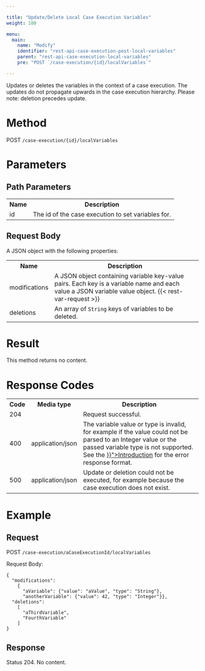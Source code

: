 ```yaml
---

title: "Update/Delete Local Case Execution Variables"
weight: 180

menu:
  main:
    name: "Modify"
    identifier: "rest-api-case-execution-post-local-variables"
    parent: "rest-api-case-execution-local-variables"
    pre: "POST `/case-execution/{id}/localVariables`"

---
```



Updates or deletes the variables in the context of a case execution. The updates do not propagate upwards in the case execution hierarchy.
Please note: deletion precedes update.


# Method

POST `/case-execution/{id}/localVariables`


# Parameters

## Path Parameters

<table class="table table-striped">
  <tr>
    <th>Name</th>
    <th>Description</th>
  </tr>
  <tr>
    <td>id</td>
    <td>The id of the case execution to set variables for.</td>
  </tr>
</table>


## Request Body

A JSON object with the following properties:

<table class="table table-striped">
  <tr>
    <th>Name</th>
    <th>Description</th>
  </tr>
  <tr>
    <td>modifications</td>
    <td>A JSON object containing variable key-value pairs. Each key is a variable name and each value a JSON variable value object.
    {{< rest-var-request >}}
  </tr>
  <tr>
    <td>deletions</td>
    <td>An array of <code>String</code> keys of variables to be deleted.</td>
  </tr>
</table>


# Result

This method returns no content.


# Response Codes

<table class="table table-striped">
  <tr>
    <th>Code</th>
    <th>Media type</th>
    <th>Description</th>
  </tr>
  <tr>
    <td>204</td>
    <td></td>
    <td>Request successful.</td>
  </tr>
  <tr>
    <td>400</td>
    <td>application/json</td>
    <td>The variable value or type is invalid, for example if the value could not be parsed to an Integer value or the passed variable type is not supported. See the <a href="{{< relref "reference/rest/overview/index.md#error-handling" >}}">Introduction</a> for the error response format.</td>
  </tr>
  <tr>
    <td>500</td>
    <td>application/json</td>
    <td>Update or deletion could not be executed, for example because the case execution does not exist.</td>
  </tr>
</table>


# Example

## Request

POST `/case-execution/aCaseExecutionId/localVariables`

Request Body:

    {
      "modifications":
        {
          "aVariable": {"value": "aValue", "type": "String"},
          "anotherVariable": {"value": 42, "type": "Integer"}},
      "deletions":
        [
          "aThirdVariable",
          "FourthVariable"
        ]
    }

## Response

Status 204. No content.

